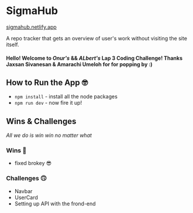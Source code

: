 # SigmaHub
<a href="sigmahub.netlify.app" target="_blank">sigmahub.netlify.app</a>

A repo tracker that gets an overview of user's work without visiting the site itself.

#### Hello! Welcome to _Onur's_ && _ALbert's_ Lap 3 Coding Challenge! Thanks **Jaxsan Sivanesan & Amarachi Umeloh** for for popping by :)

## How to Run the App :nerd_face:

- `npm install` - install all the node packages
- `npm run dev` - now fire it up!

## Wins & Challenges

_All we do is win win no matter what_

### Wins :muscle:

- fixed brokey :sunglasses:

### Challenges :upside_down_face:

- Navbar
- UserCard
- Setting up API with the frond-end
